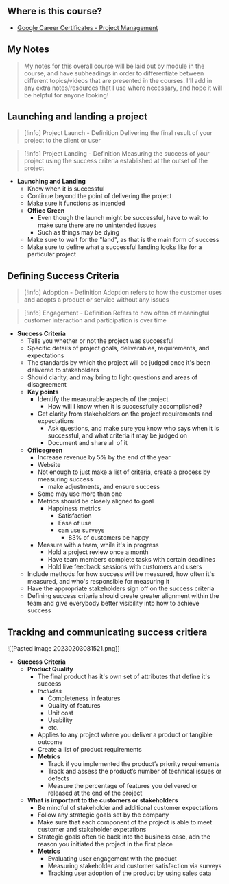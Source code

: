 ## Where is this course?
- [Google Career Certificates - Project Management](https://www.coursera.org/professional-certificates/google-project-management)

## My Notes
> My notes for this overall course will be laid out by module in the course, and have subheadings in order to differentiate between different topics/videos that are presented in the courses. I'll add in any extra notes/resources that I use where necessary, and hope it will be helpful for anyone looking!

## Launching and landing a project
> [!info] Project Launch - Definition
> Delivering the final result of your project to the client or user

> [!info] Project Landing - Definition
> Measuring the success of your project using the success criteria established at the outset of the project

- **Launching and Landing**
	- Know when it is successful
	- Continue beyond the point of delivering the project
	- Make sure it functions as intended
	- **Office Green**
		- Even though the launch might be successful, have to wait to make sure there are no unintended issues
		- Such as things may be dying
	- Make sure to wait for the "land", as that is the main form of success
	- Make sure to define what a successful landing looks like for a particular project


## Defining Success Criteria
> [!info] Adoption - Definition
> Adoption refers to how the customer uses and adopts a product or service without any issues

> [!info] Engagement - Definition
> Refers to how often of meaningful customer interaction and participation is over time


- **Success Criteria**
	- Tells you whether or not the project was successful
	- Specific details of project goals, deliverables, requirements, and expectations
	- The standards by which the project will be judged once it's been delivered to stakeholders
	- Should clarity, and may bring to light questions and areas of disagreement
	- **Key points**
		- Identify the measurable aspects of the project
			- How will I know when it is successfully accomplished?
		- Get clarity from stakeholders on the project requirements and expectations
			- Ask questions, and make sure you know who says when it is successful, and what criteria it may be judged on
			- Document and share all of it
	- **Officegreen**
		- Increase revenue by 5% by the end of the year
		- Website
		- Not enough to just make a list of criteria, create a process by measuring success
			- make adjustments, and ensure success
		- Some may use more than one
		- Metrics should be closely aligned to goal
			- Happiness metrics
				- Satisfaction
				- Ease of use
				- can use surveys
					- 83% of customers be happy
		- Measure with a team, while it's in progress
			- Hold a project review once a month
			- Have team members complete tasks with certain deadlines
			- Hold live feedback sessions with customers and users
	- Include methods for how success will be measured, how often it's measured, and who's responsible for measuring it
	- Have the appropriate stakeholders sign off on the success criteria
	- Defining success criteria should create greater alignment within the team and give everybody better visibility into how to achieve success

## Tracking and communicating success critiera
![[Pasted image 20230203081521.png]]
- **Success Criteria**
	- **Product Quality**
		- The final product has it's own set of attributes that define it's success
		- *Includes*
			- Completeness in features
			- Quality of features
			- Unit cost
			- Usability
			- etc.
		- Applies to any project where you deliver a product or tangible outcome
		- Create a list of product requirements
		- **Metrics**
			- Track if you implemented the product’s priority requirements
			- Track and assess the product’s number of technical issues or defects
			- Measure the percentage of features you delivered or released at the end of the project
	- **What is important to the customers or stakeholders**
		- Be mindful of stakeholder and additional customer expectations
		- Follow any strategic goals set by the company
		- Make sure that each component of the project is able to meet customer and stakeholder expetations
		- Strategic goals often tie back into the business case, adn the reason you initiated the project in the first place
		- **Metrics**
			- Evaluating user engagement with the product 
			- Measuring stakeholder and customer satisfaction via surveys
			- Tracking user adoption of the product by using sales data